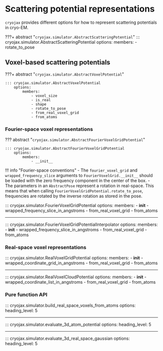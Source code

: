 # Scattering potential representations

`cryojax` provides different options for how to represent scattering potentials in cryo-EM.

???+ abstract "`cryojax.simulator.AbstractScatteringPotential`"
    ::: cryojax.simulator.AbstractScatteringPotential
        options:
            members:
                - rotate_to_pose

## Voxel-based scattering potentials

???+ abstract "`cryojax.simulator.AbstractVoxelPotential`"

    ::: cryojax.simulator.AbstractVoxelPotential
        options:
            members:
                - voxel_size
                - is_real
                - shape
                - rotate_to_pose
                - from_real_voxel_grid
                - from_atoms

### Fourier-space voxel representations

??? abstract "`cryojax.simulator.AbstractFourierVoxelGridPotential`"

    ::: cryojax.simulator.AbstractFourierVoxelGridPotential
        options:
            members:
                - __init__

!!! info "Fourier-space conventions"
    - The `fourier_voxel_grid` and `wrapped_frequency_slice` arguments to
    `FourierVoxelGrid.__init__` should be loaded with the zero frequency
    component in the center of the box.
    - The parameters in an `AbstractPose` represent a rotation in real-space. This means that when calling `FourierVoxelGridPotential.rotate_to_pose`,
    frequencies are rotated by the inverse rotation as stored in the pose.

::: cryojax.simulator.FourierVoxelGridPotential
        options:
            members:
                - __init__
                - wrapped_frequency_slice_in_angstroms
                - from_real_voxel_grid
                - from_atoms

---

::: cryojax.simulator.FourierVoxelGridPotentialInterpolator
        options:
            members:
                - __init__
                - wrapped_frequency_slice_in_angstroms
                - from_real_voxel_grid
                - from_atoms

### Real-space voxel representations

::: cryojax.simulator.RealVoxelGridPotential
        options:
            members:
                - __init__
                - wrapped_coordinate_grid_in_angstroms
                - from_real_voxel_grid
                - from_atoms

---

::: cryojax.simulator.RealVoxelCloudPotential
        options:
            members:
                - __init__
                - wrapped_coordinate_list_in_angstroms
                - from_real_voxel_grid
                - from_atoms

### Pure function API

::: cryojax.simulator.build_real_space_voxels_from_atoms
        options:
            heading_level: 5

---

::: cryojax.simulator.evaluate_3d_atom_potential
        options:
            heading_level: 5

---

::: cryojax.simulator.evaluate_3d_real_space_gaussian
        options:
            heading_level: 5

